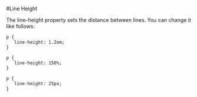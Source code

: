 #Line Height

The line-height property sets the distance between lines. You can change it like follows:
~~~
p {
   line-height: 1.2em;
}

p {
   line-height: 150%;
}

p {
   line-height: 25px;
}
~~~
